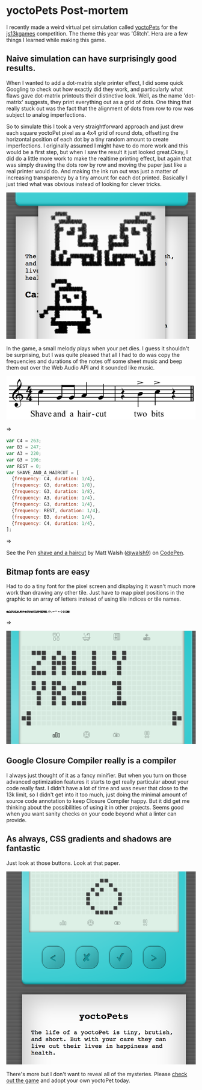 # yoctoPets Post-mortem

I recently made a weird virtual pet simulation called [yoctoPets](http://js13kgames.com/entries/yoctopets) for the [js13kgames](http://2016.js13kgames.com/) competition. The theme this year was 'Glitch'. Hera are a few things I learned while making this game.

## Naive simulation can have surprisingly good results.
When I wanted to add a dot-matrix style printer effect, I did some quick Googling to check out how exactly did they work, and particularly what flaws gave dot-matrix printouts their distinctive look. Well, as the name 'dot-matrix' suggests, they print everything out as a grid of dots. One thing that really stuck out was the fact that the alignment of dots from row to row was subject to analog imperfections.

So to simulate this I took a very straightforward approach and just drew each square yoctoPet pixel as a 4x4 grid of round dots, offsetting the horizontal position of each dot by a tiny random amount to create imperfections. I originally assumed I might have to do more work and this would be a first step, but when I saw the result it just looked great.Okay, I did do a little more work to make the realtime printing effect, but again that was simply drawing the dots row by row and moving the paper just like a real printer would do. And making the ink run out was just a matter of increasing transparency by a tiny amount for each dot printed. Basically I just tried what was obvious instead of looking for clever tricks.

![screenshot of printer results](i/yoctopets_printer.png)

In the game, a small melody plays when your pet dies. I guess it shouldn't be surprising, but I was quite pleased that all I had to do was copy the frequencies and durations of the notes off some sheet music and beep them out over the Web Audio API and it sounded like music.

![sheet music for 'shave and a haircut'](i/Shave_and_a_Haircut_in_C.png)

=> 

```javascript
var C4 = 263;
var B3 = 247;
var A3 = 220;
var G3 = 196;
var REST = 0;
var SHAVE_AND_A_HAIRCUT = [
  {frequency: C4, duration: 1/4},
  {frequency: G3, duration: 1/8},
  {frequency: G3, duration: 1/8},
  {frequency: A3, duration: 1/4},
  {frequency: G3, duration: 1/4},
  {frequency: REST, duration: 1/4},
  {frequency: B3, duration: 1/4},
  {frequency: C4, duration: 1/4},
];
```

=>

<p data-height="196" data-theme-id="0" data-slug-hash="KgrYwB" data-default-tab="js,result" data-user="walsh9" data-embed-version="2" class="codepen">See the Pen <a href="http://codepen.io/walsh9/pen/KgrYwB/">shave and a haircut</a> by Matt Walsh (<a href="http://codepen.io/walsh9">@walsh9</a>) on <a href="http://codepen.io">CodePen</a>.</p>
<script async src="//assets.codepen.io/assets/embed/ei.js"></script>

## Bitmap fonts are easy
Had to do a tiny font for the pixel screen and displaying it wasn't much more work than drawing any other tile. Just have to map pixel positions in the graphic to an array of letters instead of using tile indices or tile names.

![yoctopets pixel font](i/yoctopets_font.png)

=>

![screenshot of font in action](i/yoctopets_text.png)

## Google Closure Compiler really is a compiler

I always just thought of it as a fancy minifier.  But when you turn on those advanced optimization features it starts to get really particular about your code really fast.  I didn't have a lot of time and was never that close to the 13k limit, so I didn't get into it too much, just doing the minimal amount of source code annotation to keep Closure Compiler happy.  But it did get me thinking about the possibilities of using it in other projects. Seems good when you want sanity checks on your code beyond what a linter can provide.

## As always, CSS gradients and shadows are fantastic
Just look at those buttons. Look at that paper.

![screenshot showing off shiny case and crisp paper](i/yoctopets_paper.png)

There's more but I don't want to reveal all of the mysteries. Please [check out the game](http://js13kgames.com/entries/yoctopets) and adopt your own yoctoPet today.
